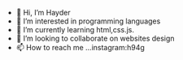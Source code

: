 - 👋 Hi, I’m Hayder
- 👀 I’m interested in programming languages
- 🌱 I’m currently learning html,css.js.
- 💞️ I’m looking to collaborate on websites design
- 📫 How to reach me ...instagram:h94g

<!---
h94gg/h94gg is a ✨ special ✨ repository because its `README.md` (this file) appears on your GitHub profile.
You can click the Preview link to take a look at your changes.
--->
